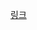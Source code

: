 [링크](https://www.figma.com/file/rQUavyAbSPwI1WOzmWCphO/%EC%A1%B0%EC%9E%AC%EC%9A%A9-%EC%9E%90%EA%B8%B0%EC%86%8C%EA%B0%9C?type=design&node-id=19%3A20&mode=design&t=t3KyQSfTZeXAcFIy-1)